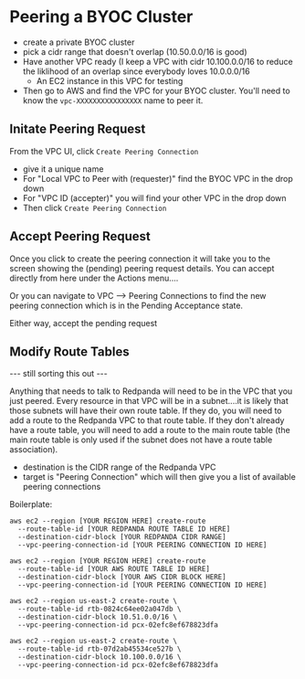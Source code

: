 # Peering a BYOC Cluster

* create a private BYOC cluster
* pick a cidr range that doesn't overlap (10.50.0.0/16 is good)
* Have another VPC ready (I keep a VPC with cidr 10.100.0.0/16 to reduce the liklihood of an overlap since everybody loves 10.0.0.0/16
  * An EC2 instance in this VPC for testing
* Then go to AWS and find the VPC for your BYOC cluster.  You'll need to know the `vpc-XXXXXXXXXXXXXXXX` name to peer it.

## Initate Peering Request

From the VPC UI, click `Create Peering Connection`

* give it a unique name
* For "Local VPC to Peer with (requester)" find the BYOC VPC in the drop down
* For "VPC ID (accepter)" you will find your other VPC in the drop down
* Then click `Create Peering Connection`

## Accept Peering Request

Once you click to create the peering connection it will take you to the screen showing the (pending) peering request details.  You can accept directly from here under the Actions menu....

Or you can navigate to VPC --> Peering Connections to find the new peering connection which is in the Pending Acceptance state.   

Either way, accept the pending request



## Modify Route Tables

--- still sorting this out ---

Anything that needs to talk to Redpanda will need to be in the VPC that you just peered.   Every resource in that VPC will be in a subnet....it is likely that those subnets will have their own route table.   If they do, you will need to add a route to the Redpanda VPC to that route table.  If they don't already have a route table, you will need to add a route to the main route table (the main route table is only used if the subnet does not have a route table association).

* destination is the CIDR range of the Redpanda VPC
* target is "Peering Connection" which will then give you a list of available peering connections




Boilerplate:
```
aws ec2 --region [YOUR REGION HERE] create-route
  --route-table-id [YOUR REDPANDA ROUTE TABLE ID HERE]
  --destination-cidr-block [YOUR REDPANDA CIDR RANGE]
  --vpc-peering-connection-id [YOUR PEERING CONNECTION ID HERE]

aws ec2 --region [YOUR REGION HERE] create-route
  --route-table-id [YOUR AWS ROUTE TABLE ID HERE]
  --destination-cidr-block [YOUR AWS CIDR BLOCK HERE]
  --vpc-peering-connection-id [YOUR PEERING CONNECTION ID HERE]

```

```
aws ec2 --region us-east-2 create-route \
  --route-table-id rtb-0824c64ee02a047db \
  --destination-cidr-block 10.51.0.0/16 \
  --vpc-peering-connection-id pcx-02efc8ef678823dfa

aws ec2 --region us-east-2 create-route \
  --route-table-id rtb-07d2ab45534ce527b \
  --destination-cidr-block 10.100.0.0/16 \
  --vpc-peering-connection-id pcx-02efc8ef678823dfa

```



